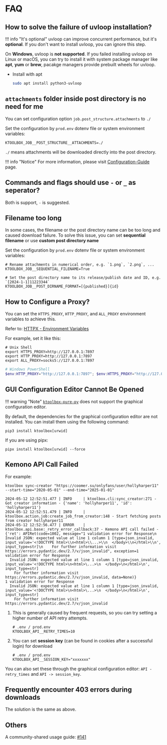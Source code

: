 # FAQ

## How to solve the failure of uvloop installation?

!!! info "It's optional"
    uvloop can improve concurrent performance, but it's **optional**. 
    If you don't want to install uvloop, you can ignore this step.

On **Windows**, uvloop is **not supported**. If you failed installing uvloop on Linux or macOS, 
you can try to install it with system package manager like **apt**, **yum** or **brew**, 
pacakge managers provide prebuilt wheels for uvloop.

- Install with apt
    ```bash
    sudo apt install python3-uvloop
    ```

## `attachments` folder inside post directory is no need for me

You can set configuration option `job.post_structure.attachments` to `./`

Set the configuration by `prod.env` dotenv file or system environment variables:
```dotenv
KTOOLBOX_JOB__POST_STRUCTURE__ATTACHMENTS=./
```

`./` means attachments will be downloaded directly into the post directory.

!!! info "Notice"
    For more information, please visit [Configuration-Guide](configuration/guide.md) page.

## Commands and flags should use `-` or `_` as seperator?

Both is support, `-` is suggested.

## Filename too long

In some cases, the filename or the post directory name can be too long and caused download failure.
To solve this issue, you can set **sequential filename** or use **custom post directory name**

Set the configuration by `prod.env` dotenv file or system environment variables:
```dotenv
# Rename attachments in numerical order, e.g. `1.png`, `2.png`, ...
KTOOLBOX_JOB__SEQUENTIAL_FILENAME=True

# Set the post directory name to its release/publish date and ID, e.g. `[2024-1-1]11223344`
KTOOLBOX_JOB__POST_DIRNAME_FORMAT=[{published}]{id}
```

## How to Configure a Proxy?

You can set the `HTTPS_PROXY`, `HTTP_PROXY`, and `ALL_PROXY` environment variables to achieve this.

Refer to: [HTTPX - Environment Variables](https://www.python-httpx.org/environment_variables/#http_proxy-https_proxy-all_proxy)

For example, set it like this:

```shell
# Unix Shell
export HTTPS_PROXY=http://127.0.0.1:7897
export HTTP_PROXY=http://127.0.0.1:7897
export ALL_PROXY=socks5://127.0.0.1:7897
```

```powershell
# Windows PowerShell
$env:HTTP_PROXY="http://127.0.0.1:7897"; $env:HTTPS_PROXY="http://127.0.0.1:7897"
```

## GUI Configuration Editor Cannot Be Opened

!!! warning "Note"
    [`ktoolbox-pure-py`](https://pypi.org/project/ktoolbox-pure-py/) does not support the graphical configuration editor.

By default, the dependencies for the graphical configuration editor are not installed. You can install them using the following command:

```shell
pip3 install ktoolbox[urwid]
```

If you are using pipx:

```shell
pipx install ktoolbox[urwid] --force
```

## Kemono API Call Failed

For example:

```
ktoolbox sync-creator "https://coomer.su/onlyfans/user/hollyharper11" --start-time="2020-05-01" --end-time="2025-01-01"

2024-05-12 12:52:51.477 | INFO     | ktoolbox.cli:sync_creator:271 - Got creator information - {'name': 'hollyharper11', 'id': 'hollyharper11'}
2024-05-12 12:52:51.479 | INFO     | ktoolbox.action.job:create_job_from_creator:148 - Start fetching posts from creator hollyharper11
2024-05-12 12:52:56.477 | ERROR    | ktoolbox.api.base:_retry_error_callback:37 - Kemono API call failed - {'ret': APIRet(code=1002, message="1 validation error for Response\n  Invalid JSON: expected value at line 1 column 1 [type=json_invalid, input_value='<!DOCTYPE html>\\n<html>\\...>\\n  </body>\\n</html>\\n', input_type=str]\n    For further information visit https://errors.pydantic.dev/2.7/v/json_invalid", exception=1 validation error for Response
  Invalid JSON: expected value at line 1 column 1 [type=json_invalid, input_value='<!DOCTYPE html>\n<html>\...>\n  </body>\n</html>\n', input_type=str]
    For further information visit https://errors.pydantic.dev/2.7/v/json_invalid, data=None)}
1 validation error for Response
  Invalid JSON: expected value at line 1 column 1 [type=json_invalid, input_value='<!DOCTYPE html>\n<html>\...>\n  </body>\n</html>\n', input_type=str]
    For further information visit https://errors.pydantic.dev/2.7/v/json_invalid
```

1. This is generally caused by frequent requests, so you can try setting a higher number of API retry attempts.
    ```dotenv
    # .env / prod.env
    KTOOLBOX_API__RETRY_TIMES=10
    ```

2. You can set **session key** (can be found in cookies after a successful login) for download
    ```dotenv
    # .env / prod.env
    KTOOLBOX_API__SESSION_KEY="xxxxxxx"
    ```

You can also set these through the graphical configuration editor: `API - retry_times` and `API -> session_key`.

## Frequently encounter **403** errors during downloads

The solution is the same as above.

## Others

A community-shared usage guide: [#141](https://github.com/Ljzd-PRO/KToolBox/issues/141)
